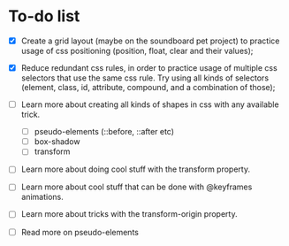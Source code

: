 # To-do list

- [x] Create a grid layout (maybe on the soundboard pet project) to practice usage of css positioning (position, float, clear and their values);

- [x] Reduce redundant css rules, in order to practice usage of multiple css selectors that use the same css rule. Try using all kinds of selectors (element, class, id, attribute, compound, and a combination of those);

- [ ] Learn more about creating all kinds of shapes in css with any available trick.
    - [ ] pseudo-elements (::before, ::after etc)
    - [ ] box-shadow
    - [ ] transform

- [ ] Learn more about doing cool stuff with the transform property.

- [ ] Learn more about cool stuff that can be done with @keyframes animations.

- [ ] Learn more about tricks with the transform-origin property.

- [ ] Read more on pseudo-elements
